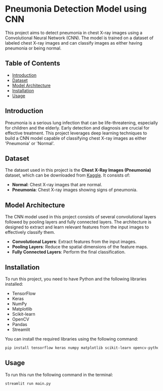 # Pneumonia Detection Model using CNN

This project aims to detect pneumonia in chest X-ray images using a Convolutional Neural Network (CNN). The model is trained on a dataset of labeled chest X-ray images and can classify images as either having pneumonia or being normal.

## Table of Contents

- [Introduction](#introduction)
- [Dataset](#dataset)
- [Model Architecture](#model-architecture)
- [Installation](#installation)
- [Usage](#usage)

## Introduction

Pneumonia is a serious lung infection that can be life-threatening, especially for children and the elderly. Early detection and diagnosis are crucial for effective treatment. This project leverages deep learning techniques to build a CNN model capable of classifying chest X-ray images as either 'Pneumonia' or 'Normal'.

## Dataset

The dataset used in this project is the **Chest X-Ray Images (Pneumonia)** dataset, which can be downloaded from [Kaggle](https://www.kaggle.com/paultimothymooney/chest-xray-pneumonia). It consists of:

- **Normal**: Chest X-ray images that are normal.
- **Pneumonia**: Chest X-ray images showing signs of pneumonia.

## Model Architecture

The CNN model used in this project consists of several convolutional layers followed by pooling layers and fully connected layers. The architecture is designed to extract and learn relevant features from the input images to effectively classify them.

- **Convolutional Layers**: Extract features from the input images.
- **Pooling Layers**: Reduce the spatial dimensions of the feature maps.
- **Fully Connected Layers**: Perform the final classification.

## Installation

To run this project, you need to have Python and the following libraries installed:

- TensorFlow
- Keras
- NumPy
- Matplotlib
- Scikit-learn
- OpenCV
- Pandas
- Streamlit

You can install the required libraries using the following command:

```bash
pip install tensorflow keras numpy matplotlib scikit-learn opencv-python pandas streamlit
```
## Usage

To run this run the following command in the terminal:

```bash
streamlit run main.py
